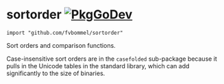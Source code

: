 # sortorder [![PkgGoDev](https://pkg.go.dev/badge/github.com/fvbommel/sortorder)](https://pkg.go.dev/github.com/fvbommel/sortorder)

    import "github.com/fvbommel/sortorder"

Sort orders and comparison functions.

Case-insensitive sort orders are in the `casefolded` sub-package
because it pulls in the Unicode tables in the standard library,
which can add significantly to the size of binaries.
